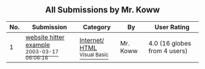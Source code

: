 ﻿<div align="center">

## All Submissions by Mr\. Koww

</div>

No.  | Submission | Category | By   | User Rating
---- | ---------- | -------- | ---- | -----------
1 | [website hitter example<br /><sup>2003-03-17 06:06:16</sup>](https://github.com/Planet-Source-Code/mr-koww-website-hitter-example__1-44072) | [Internet/ HTML<br /><sup>Visual Basic</sup>](../ByCategory/internet-html__1-34.md) | Mr\. Koww | 4.0 (16 globes from 4 users)

